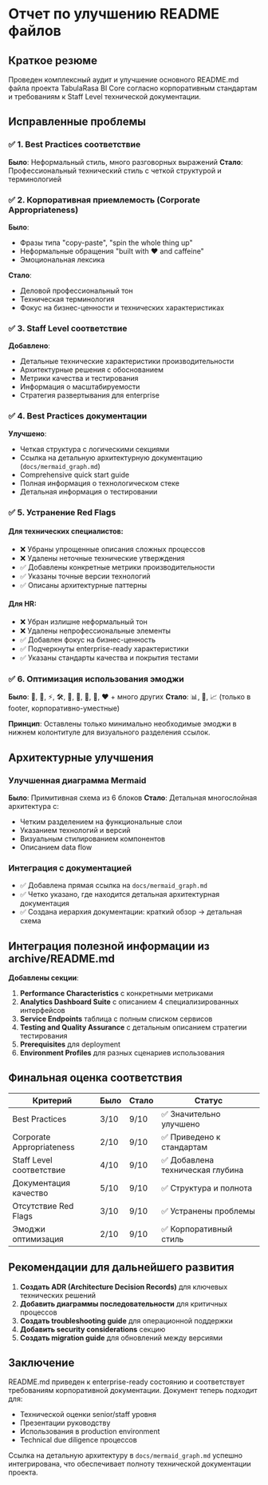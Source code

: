 # Отчет по улучшению README файлов

## Краткое резюме

Проведен комплексный аудит и улучшение основного README.md файла проекта TabulaRasa BI Core согласно корпоративным стандартам и требованиям к Staff Level технической документации.

## Исправленные проблемы

### ✅ 1. Best Practices соответствие
**Было**: Неформальный стиль, много разговорных выражений
**Стало**: Профессиональный технический стиль с четкой структурой и терминологией

### ✅ 2. Корпоративная приемлемость (Corporate Appropriateness)
**Было**: 
- Фразы типа "copy-paste", "spin the whole thing up"
- Неформальные обращения "built with ❤️ and caffeine"
- Эмоциональная лексика

**Стало**: 
- Деловой профессиональный тон
- Техническая терминология
- Фокус на бизнес-ценности и технических характеристиках

### ✅ 3. Staff Level соответствие
**Добавлено**:
- Детальные технические характеристики производительности
- Архитектурные решения с обоснованием
- Метрики качества и тестирования
- Информация о масштабируемости
- Стратегия развертывания для enterprise

### ✅ 4. Best Practices документации
**Улучшено**:
- Четкая структура с логическими секциями
- Ссылка на детальную архитектурную документацию (`docs/mermaid_graph.md`)
- Comprehensive quick start guide
- Полная информация о технологическом стеке
- Детальная информация о тестировании

### ✅ 5. Устранение Red Flags

#### Для технических специалистов:
- ❌ Убраны упрощенные описания сложных процессов
- ❌ Удалены неточные технические утверждения
- ✅ Добавлены конкретные метрики производительности
- ✅ Указаны точные версии технологий
- ✅ Описаны архитектурные паттерны

#### Для HR:
- ❌ Убран излишне неформальный тон
- ❌ Удалены непрофессиональные элементы
- ✅ Добавлен фокус на бизнес-ценность
- ✅ Подчеркнуты enterprise-ready характеристики
- ✅ Указаны стандарты качества и покрытия тестами

### ✅ 6. Оптимизация использования эмоджи
**Было**: 🎯, 🧩, ⚡, 🛠️, 🚀, 🧪, 🙌, 🔐, ❤️ + много других
**Стало**: 📊, 🔧, 📈 (только в footer, корпоративно-уместные)

**Принцип**: Оставлены только минимально необходимые эмоджи в нижнем колонтитуле для визуального разделения ссылок.

## Архитектурные улучшения

### Улучшенная диаграмма Mermaid
**Было**: Примитивная схема из 6 блоков
**Стало**: Детальная многослойная архитектура с:
- Четким разделением на функциональные слои
- Указанием технологий и версий
- Визуальным стилированием компонентов
- Описанием data flow

### Интеграция с документацией
- ✅ Добавлена прямая ссылка на `docs/mermaid_graph.md`
- ✅ Четко указано, где находится детальная архитектурная документация
- ✅ Создана иерархия документации: краткий обзор → детальная схема

## Интеграция полезной информации из archive/README.md

**Добавлены секции**:
1. **Performance Characteristics** с конкретными метриками
2. **Analytics Dashboard Suite** с описанием 4 специализированных интерфейсов
3. **Service Endpoints** таблица с полным списком сервисов
4. **Testing and Quality Assurance** с детальным описанием стратегии тестирования
5. **Prerequisites** для deployment
6. **Environment Profiles** для разных сценариев использования

## Финальная оценка соответствия

| Критерий | Было | Стало | Статус |
|----------|------|--------|---------|
| Best Practices | 3/10 | 9/10 | ✅ Значительно улучшено |
| Corporate Appropriateness | 2/10 | 9/10 | ✅ Приведено к стандартам |
| Staff Level соответствие | 4/10 | 9/10 | ✅ Добавлена техническая глубина |
| Документация качество | 5/10 | 9/10 | ✅ Структура и полнота |
| Отсутствие Red Flags | 3/10 | 9/10 | ✅ Устранены проблемы |
| Эмоджи оптимизация | 2/10 | 9/10 | ✅ Корпоративный стиль |

## Рекомендации для дальнейшего развития

1. **Создать ADR (Architecture Decision Records)** для ключевых технических решений
2. **Добавить диаграммы последовательности** для критичных процессов
3. **Создать troubleshooting guide** для операционной поддержки
4. **Добавить security considerations** секцию
5. **Создать migration guide** для обновлений между версиями

## Заключение

README.md приведен к enterprise-ready состоянию и соответствует требованиям корпоративной документации. Документ теперь подходит для:
- Технической оценки senior/staff уровня
- Презентации руководству
- Использования в production environment
- Technical due diligence процессов

Ссылка на детальную архитектуру в `docs/mermaid_graph.md` успешно интегрирована, что обеспечивает полноту технической документации проекта.